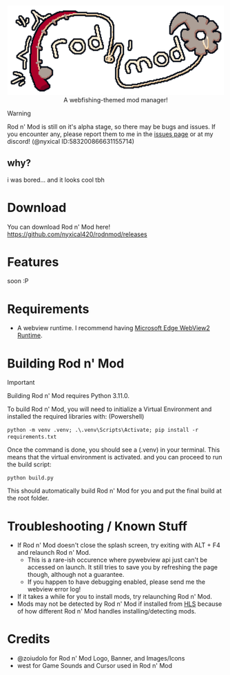 <p align="center">
    <img src="https://github.com/nyxical420/rodnmod/blob/main/assets/web/banner.png?raw=true" width="800"/><br>
    A webfishing-themed mod manager!
</p>

> [!WARNING]  
> Rod n' Mod is still on it's alpha stage, so there may be bugs and issues. If you encounter any, please report them to me in the [issues page](https://github.com/nyxical420/rodnmod/issues) or at my discord! (@nyxical ID:583200866631155714)

## why?
i was bored... and it looks cool tbh

# Download
You can download Rod n' Mod here!<br>
https://github.com/nyxical420/rodnmod/releases

# Features
soon :P

# Requirements
- A webview runtime. I recommend having [Microsoft Edge WebView2 Runtime](https://developer.microsoft.com/en-gb/microsoft-edge/webview2#download).

# Building Rod n' Mod
> [!IMPORTANT]
> Building Rod n' Mod requires Python 3.11.0.

To build Rod n' Mod, you will need to initialize a Virtual Environment and installed the required libraries with:
(Powershell)
```PS
python -m venv .venv; .\.venv\Scripts\Activate; pip install -r requirements.txt
```

Once the command is done, you should see a (.venv) in your terminal. This means that the virtual environment is activated. and you can proceed to run the build script:
```PS
python build.py
```

This should automatically build Rod n' Mod for you and put the final build at the root folder.


# Troubleshooting / Known Stuff
- If Rod n' Mod doesn't close the splash screen, try exiting with ALT + F4 and relaunch Rod n' Mod.
    - This is a rare-ish occurence where pywebview api just can't be accessed on launch. It still tries to save you by refreshing the page though, although not a guarantee.
    - If you happen to have debugging enabled, please send me the webview error log!
- If it takes a while for you to install mods, try relaunching Rod n' Mod.
- Mods may not be detected by Rod n' Mod if installed from [HLS](https://hooklinesinker.lol/) because of how different Rod n' Mod handles installing/detecting mods.

# Credits
- @zoiudolo for Rod n' Mod Logo, Banner, and Images/Icons
- west for Game Sounds and Cursor used in Rod n' Mod